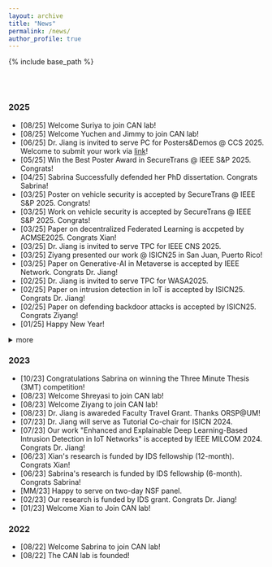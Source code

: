 ```yaml
---
layout: archive
title: "News"
permalink: /news/
author_profile: true
---
```


{% include base_path %}

<br/>
<br/>


### 2025
<!-- 
- [03/25] Happy to serve on NSF Panel (SaTC)
- [05/25] Happy to serve on DoE Panel
- [06/25] Happy to serve on NSF Panel (Epsore)
-->
- [08/25] Welcome Suriya to join CAN lab!
- [08/25] Welcome Yuchen and Jimmy to join CAN lab!
- [06/25] Dr. Jiang is invited to serve PC for Posters&Demos @ CCS 2025. Welcome to submit your work via [link](https://www.sigsac.org/ccs/CCS2025/call-for-posters-and-demos/)!
- [05/25] Win the Best Poster Award in SecureTrans @ IEEE S&P 2025. Congrats!
- [04/25] Sabrina Successfully defended her PhD dissertation. Congrats Sabrina!
- [03/25] Poster on vehicle security is accepted by SecureTrans @ IEEE S&P 2025. Congrats!  
- [03/25] Work on vehicle security is accepted by SecureTrans @ IEEE S&P 2025. Congrats!  
- [03/25] Paper on decentralized Federated Learning is accpeted by ACMSE2025. Congrats Xian!
- [03/25] Dr. Jiang is invited to serve TPC for IEEE CNS 2025.
- [03/25] Ziyang presented our work @ ISICN25 in San Juan, Puerto Rico!
- [03/25] Paper on Generative-AI in Metaverse is accepted by IEEE Network. Congrats Dr. Jiang!
- [02/25] Dr. Jiang is invited to serve TPC for WASA2025.
- [02/25] Paper on intrusion detection in IoT is accepted by ISICN25. Congrats Dr. Jiang! 
- [02/25] Paper on defending backdoor attacks is accepted by ISICN25. Congrats Ziyang!
- [01/25] Happy New Year!
<!-- - [01/25] Dr.Jiang attended NSF NeTS early-career PI meetings.-->

<details>
 <summary>more</summary>

 ### 2024
- [12/24] Dr. Jiang delivered an invited research talk "AI-driven Misbehavior Detection in IoV" @ SVCSI. <!--(https://www.svcsi.org/events-1/webinar-ai-driven-misbehavior-detection-in-iov-efficiency-distribution-and-transparency)-->
- [10/24] Our paper "DynaDetect2.0: Improving Detection Accuracy of Data Poisoning Attacks" is awarded the "Overall Best Paper" in IEEE CARS 2024! Congrats Sabrina and all our co-authors!
- [09/24] Dr. Jiang will serve as TP Co-chair for [ISICN2025](https://www.isicn.org/2025/). Welcome to submit your work!
- [09/24] Our work "DynaDetect2.0: Improving Detection Accuracy of Data Poisoning Attacks" is accepted by IEEE CARS 2024. Congrats Sabrina!
- [08/24] Dr. Jiang delivered a research talk "Security and Privacy in AIoT" in NSF Symposium at UGA! 
- [07/24] Our work "Enhancing Malware Classification via Self-Similarity Techniques" is accepted by IEEE Transactions on Information Forensics and Security. Congrats Dr. Jiang!
- [07/24] Our work "Semi-supervised Federated Learning for Misbehavior Detection of BSMs in Vehicular Networks" is accepted by IEEE VTC2024-Fall. Congrats Dr. Jiang!
- [MM/24] Happy to serve on NSF panel.
- [MM/24] Happy to serve on DOE panel.
- [MM/24] Happy to serve on NSF panel.
- [05/24] Our work "Leveraging Explainable AI for Actionable Insights in IoT Intrusion Detection" is accepted by conference SoSE 2024. Congrats Dr. Jiang!
- [05/24] Dr. Jiang attended NSF SaTC Aspiring PI Workshop in Chicago. 
- [04/24] Dr. Jiang attended NSF CISE CAREER workshop in Washington, D.C..
- [03/24] Dr. Jiang is awarded NSF Travel Grant. Thanks NSF!
- [04/24] Dr. Jiang is invited to serve as guest editor for the journal Electronics, Special Issue [Challenges and Opportunities in Internet of Vehicles](https://www.mdpi.com/journal/electronics/special_issues/5MJHAE8NUK). Welcome to sumit your work!
- [MM/24] Happy to serve on NSF panel.
- [03/24] Dr.Jiang received 2024 ISICN Outstanding Service Award.
- [03/24] Sabrina presented our research outcome DynaDetect in conference ISICN 2024.
- [03/24] Our work "Poster: Machine Learning Based False Position Detection Using Data-to-Image Transformation" is accepted by IEEE MOST 2024. Congrats Xian! 
- [01/24] Our paper "Detecting Data Poisoning Attacks with Dynamic KNN" is accepted by ISICN 2024! Congrats Sabrina!
- [01/24] Our summer undergraduate research project is funded by SURGG grant (this project is collabrated with Dr. Yi Hua frorm Dept of Biomedical Engineering). Thanks ORSP@UM!

</details>

### 2023
- [10/23] Congratulations Sabrina on winning the Three Minute Thesis (3MT) competition! 
- [08/23] Welcome Shreyasi to join CAN lab!
- [08/23] Welcome Ziyang to join CAN lab!
- [08/23] Dr. Jiang is awareded Faculty Travel Grant. Thanks ORSP@UM!
- [07/23] Dr. Jiang will serve as Tutorial Co-chair for ISICN 2024.
- [07/23] Our work "Enhanced and Explainable Deep Learning-Based Intrusion Detection in IoT Networks" is accepted by IEEE MILCOM 2024. Congrats Dr. Jiang!
- [06/23] Xian's research is funded by IDS fellowship (12-month). Congrats Xian!
- [06/23] Sabrina's research is funded by IDS fellowship (6-month). Congrats Sabrina! 
- [MM/23] Happy to serve on two-day NSF panel. 
- [02/23] Our research is funded by IDS grant. Congrats Dr. Jiang!
- [01/23] Welcome Xian to Join CAN lab!

### 2022
- [08/22] Welcome Sabrina to join CAN lab!
- [08/22] The CAN lab is founded!
  
